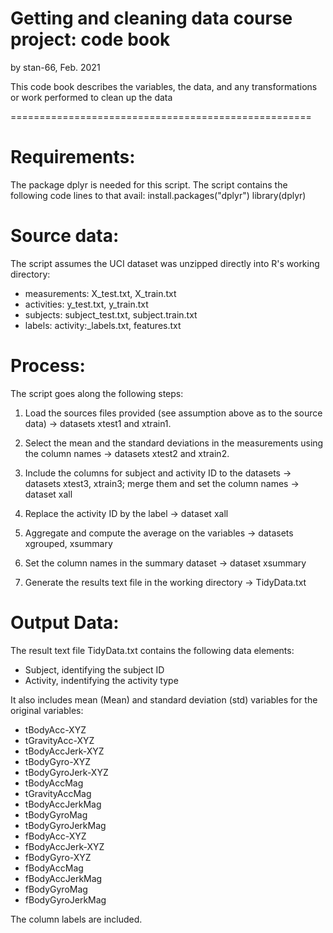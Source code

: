 Getting and cleaning data course project: code book
===================================================

by stan-66, Feb. 2021


This code book describes the variables, the data, and any transformations or work performed to clean up the data

====================================================

Requirements:
=============
The package dplyr is needed for this script. The script contains the following code lines to that avail:
install.packages("dplyr")
library(dplyr)

Source data:
============
The script assumes the UCI dataset was unzipped directly into R's working directory:
- measurements: X_test.txt, X_train.txt
- activities: y_test.txt, y_train.txt
- subjects: subject_test.txt, subject.train.txt
- labels: activity:_labels.txt, features.txt

Process:
========
The script goes along the following steps:
1. Load the sources files provided (see assumption above as to the source data) -> datasets xtest1 and xtrain1.

2. Select the mean and the standard deviations in the measurements using the column names -> datasets xtest2 and xtrain2.

3. Include the columns for subject and activity ID to the datasets -> datasets xtest3, xtrain3; merge them and set the column names -> dataset xall

4. Replace the activity ID by the label -> dataset xall

5. Aggregate and compute the average on the variables -> datasets xgrouped, xsummary

6. Set the column names in the summary dataset -> dataset xsummary

7. Generate the results text file in the working directory -> TidyData.txt


Output Data:
============
The result text file TidyData.txt contains the following data elements:
- Subject, identifying the subject ID
- Activity, indentifying the activity type

It also includes mean (Mean) and standard deviation (std) variables for the original variables:
- tBodyAcc-XYZ
- tGravityAcc-XYZ
- tBodyAccJerk-XYZ
- tBodyGyro-XYZ
- tBodyGyroJerk-XYZ
- tBodyAccMag
- tGravityAccMag
- tBodyAccJerkMag
- tBodyGyroMag
- tBodyGyroJerkMag
- fBodyAcc-XYZ
- fBodyAccJerk-XYZ
- fBodyGyro-XYZ
- fBodyAccMag
- fBodyAccJerkMag
- fBodyGyroMag
- fBodyGyroJerkMag

The column labels are included.
